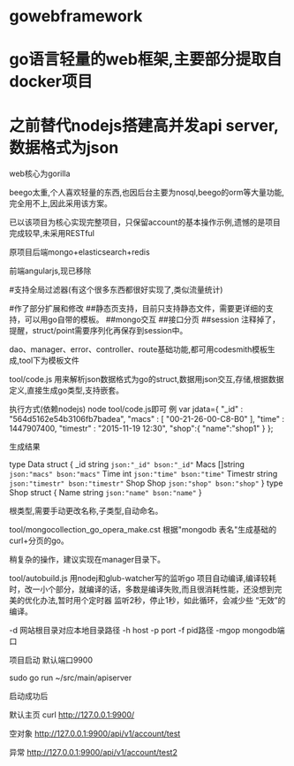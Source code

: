 # gowebframework

# go语言轻量的web框架,主要部分提取自docker项目

# 之前替代nodejs搭建高并发api server,数据格式为json

web核心为gorilla

beego太重,个人喜欢轻量的东西,也因后台主要为nosql,beego的orm等大量功能,完全用不上,因此采用该方案。

已以该项目为核心实现完整项目，只保留account的基本操作示例,遗憾的是项目完成较早,未采用RESTful

原项目后端mongo+elasticsearch+redis

前端angularjs,现已移除

#支持全局过滤器(有这个很多东西都很好实现了,类似流量统计)

#作了部分扩展和修改
 ##静态页支持，目前只支持静态文件，需要更详细的支持，可以用go自带的模板。
 ##mongo交互
 ##接口分页
 ##session 注释掉了，提醒，struct/point需要序列化再保存到session中。

dao、manager、error、controller、route基础功能,都可用codesmith模板生成,tool下为模板文件

tool/code.js 用来解析json数据格式为go的struct,数据用json交互,存储,根据数据定义,直接生成go类型,支持嵌套。

执行方式(依赖nodejs) node tool/code.js即可
例
var jdata={
    "_id" : "564d5162e54b3106fb7badea",
    "macs" : [
        "00-21-26-00-C8-B0"
    ],
    "time" : 1447907400,
    "timestr" : "2015-11-19 12:30",
    "shop":{
        "name":"shop1"
    }
};

生成结果

type Data struct {
	_id string `json:"_id" bson:"_id"`
	Macs []string `json:"macs" bson:"macs"`
	Time int `json:"time" bson:"time"`
	Timestr string `json:"timestr" bson:"timestr"`
	Shop Shop `json:"shop" bson:"shop"`
}
type Shop struct {
	Name string `json:"name" bson:"name"`
}

根类型,需要手动更改名称,子类型,自动命名。

tool/mongocollection_go_opera_make.cst 根据"mongodb 表名"生成基础的curl+分页的go。

稍复杂的操作，建议实现在manager目录下。

tool/autobuild.js 用nodej和glub-watcher写的监听go 项目自动编译,编译较耗时，改一小个部分，就编译的话，多数是编译失败,而且很消耗性能，还没想到完美的优化办法,暂时用个定时器 监听2秒，停止1秒，如此循环，会减少些 “无效”的编译。

-d 网站根目录对应本地目录路径
-h host
-p port
-f pid路径
-mgop mongodb端口

项目启动 默认端口9900

sudo go run ~/src/main/apiserver

启动成功后

默认主页
curl http://127.0.0.1:9900/

空对象
http://127.0.0.1:9900/api/v1/account/test

异常
http://127.0.0.1:9900/api/v1/account/test2
